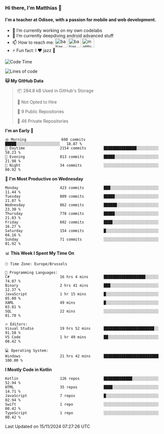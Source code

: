 ### Hi there, I'm Matthias 👋

#### I'm a teacher at Odisee, with a passion for mobile and web development.

- 🔭 I’m currently working on my own codelabs
- 🌱 I’m currently deepdiving android advanced stuff
- 📫 How to reach me: <a href="https://dev.to/batjas" target="_blank"><img align="center" src="https://raw.githubusercontent.com/rahuldkjain/github-profile-readme-generator/master/src/images/icons/Social/devto.svg" alt="batjas" height="30" width="40" /></a>
<a href="https://twitter.com/batjas" target="_blank"><img align="center" src="https://raw.githubusercontent.com/rahuldkjain/github-profile-readme-generator/master/src/images/icons/Social/twitter.svg" alt="batjas" height="30" width="40" /></a>
<a href="https://linkedin.com/in/matthiasdruwé" target="_blank"><img align="center" src="https://raw.githubusercontent.com/rahuldkjain/github-profile-readme-generator/master/src/images/icons/Social/linked-in-alt.svg" alt="matthiasdruwé" height="30" width="40" /></a>
- ⚡ Fun fact: I ❤ jazz 🎷


<!--START_SECTION:waka-->
![Code Time](http://img.shields.io/badge/Code%20Time-1%2C311%20hrs%2056%20mins-blue)

![Lines of code](https://img.shields.io/badge/From%20Hello%20World%20I%27ve%20Written-5.1%20million%20lines%20of%20code-blue)

**🐱 My GitHub Data** 

> 📦 284.8 kB Used in GitHub's Storage 
 > 
> 🚫 Not Opted to Hire
 > 
> 📜 9 Public Repositories 
 > 
> 🔑 46 Private Repositories 
 > 
**I'm an Early 🐤** 

```text
🌞 Morning                698 commits         █████░░░░░░░░░░░░░░░░░░░░   18.87 % 
🌆 Daytime                2154 commits        ███████████████░░░░░░░░░░   58.23 % 
🌃 Evening                813 commits         █████░░░░░░░░░░░░░░░░░░░░   21.98 % 
🌙 Night                  34 commits          ░░░░░░░░░░░░░░░░░░░░░░░░░   00.92 % 
```
📅 **I'm Most Productive on Wednesday** 

```text
Monday                   423 commits         ███░░░░░░░░░░░░░░░░░░░░░░   11.44 % 
Tuesday                  809 commits         █████░░░░░░░░░░░░░░░░░░░░   21.87 % 
Wednesday                862 commits         ██████░░░░░░░░░░░░░░░░░░░   23.30 % 
Thursday                 778 commits         █████░░░░░░░░░░░░░░░░░░░░   21.03 % 
Friday                   602 commits         ████░░░░░░░░░░░░░░░░░░░░░   16.27 % 
Saturday                 154 commits         █░░░░░░░░░░░░░░░░░░░░░░░░   04.16 % 
Sunday                   71 commits          ░░░░░░░░░░░░░░░░░░░░░░░░░   01.92 % 
```


📊 **This Week I Spent My Time On** 

```text
🕑︎ Time Zone: Europe/Brussels

💬 Programming Languages: 
C#                       16 hrs 4 mins       ███████████████████░░░░░░   74.07 % 
Binary                   2 hrs 41 mins       ███░░░░░░░░░░░░░░░░░░░░░░   12.37 % 
JavaScript               1 hr 15 mins        █░░░░░░░░░░░░░░░░░░░░░░░░   05.80 % 
XAML                     49 mins             █░░░░░░░░░░░░░░░░░░░░░░░░   03.81 % 
SQL                      22 mins             ░░░░░░░░░░░░░░░░░░░░░░░░░   01.70 % 

🔥 Editors: 
Visual Studio            19 hrs 52 mins      ███████████████████████░░   91.58 % 
VS Code                  1 hr 49 mins        ██░░░░░░░░░░░░░░░░░░░░░░░   08.42 % 

💻 Operating System: 
Windows                  21 hrs 42 mins      █████████████████████████   100.00 % 
```

**I Mostly Code in Kotlin** 

```text
Kotlin                   126 repos           █████████████░░░░░░░░░░░░   52.94 % 
HTML                     35 repos            ████░░░░░░░░░░░░░░░░░░░░░   14.71 % 
JavaScript               7 repos             █░░░░░░░░░░░░░░░░░░░░░░░░   02.94 % 
Swift                    1 repo              ░░░░░░░░░░░░░░░░░░░░░░░░░   00.42 % 
TypeScript               1 repo              ░░░░░░░░░░░░░░░░░░░░░░░░░   00.42 % 
```




 Last Updated on 15/11/2024 07:27:26 UTC
<!--END_SECTION:waka-->
